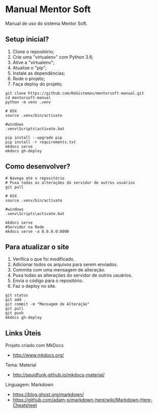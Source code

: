 # Manual Mentor Soft

Manual de uso do sistema Mentor Soft.


## Setup inicial?

01. Clone o repositório;
02. Crie uma "virtualenv" com Python 3.6;
03. Ative a "virtualenv";
04. Atualize o "pip";
05. Instale as dependências;
06. Rode o projeto;
07. Faça deploy do projeto;

```console
git clone https://github.com/KmSistemas/mentorsoft-manual.git
cd mentorsoft-manual
python -m venv .venv

# OSX
source .venv/bin/activate

#windows
.venv\Scripts\activate.bat

pip install --upgrade pip
pip install -r requirements.txt
mkdocs serve
mkdocs gh-deploy
```


## Como desenvolver?

```console
# Navega até o repositório
# Puxa todas as alterações do servidor de outros usuários
git pull

# OSX
source .venv/bin/activate

#windows
.venv\Scripts\activate.bat

mkdocs serve
#Servidor na Rede
mkdocs serve -a 0.0.0.0:8000
```

## Para atualizar o site  
1. Verifica o que foi modificado.  
2. Adicionar todos os arquivos para serem enviados.  
3. Commita com uma mensagem de alteração.  
4. Puxa todas as alterações do servidor de outros usuários.
5. Envia o código para o repositório.  
6. Faz o deploy no site.  

```console
git status
git add .
git commit -m "Mensagem de Alteração"
git pull
git push
mkdocs gh-deploy
```

## Links Úteis

Projeto criado com MkDocs
 - http://www.mkdocs.org/

Tema: Material
 - http://squidfunk.github.io/mkdocs-material/

Linguagem: Markdown
 - https://blog.ghost.org/markdown/
 - https://github.com/adam-p/markdown-here/wiki/Markdown-Here-Cheatsheet
